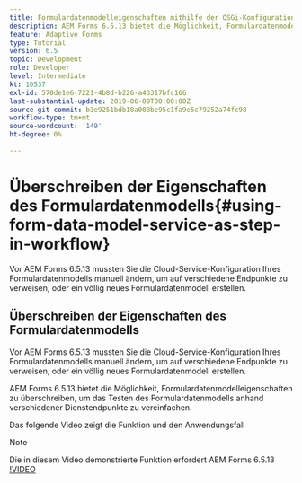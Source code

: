 ```yaml
---
title: Formulardatenmodelleigenschaften mithilfe der OSGi-Konfiguration überschreiben
description: AEM Forms 6.5.13 bietet die Möglichkeit, Formulardatenmodelleigenschaften zu überschreiben, um das Testen eines Formulardatenmodells mit verschiedenen Endpunkten zu vereinfachen.
feature: Adaptive Forms
type: Tutorial
version: 6.5
topic: Development
role: Developer
level: Intermediate
kt: 10537
exl-id: 570de1e6-7221-4b8d-b226-a43317bfc166
last-substantial-update: 2019-06-09T00:00:00Z
source-git-commit: b3e9251bdb18a008be95c1fa9e5c79252a74fc98
workflow-type: tm+mt
source-wordcount: '149'
ht-degree: 0%

---
```


# Überschreiben der Eigenschaften des Formulardatenmodells{#using-form-data-model-service-as-step-in-workflow}

Vor AEM Forms 6.5.13 mussten Sie die Cloud-Service-Konfiguration Ihres Formulardatenmodells manuell ändern, um auf verschiedene Endpunkte zu verweisen, oder ein völlig neues Formulardatenmodell erstellen.

## Überschreiben der Eigenschaften des Formulardatenmodells

Vor AEM Forms 6.5.13 mussten Sie die Cloud-Service-Konfiguration Ihres Formulardatenmodells manuell ändern, um auf verschiedene Endpunkte zu verweisen, oder ein völlig neues Formulardatenmodell erstellen.

AEM Forms 6.5.13 bietet die Möglichkeit, Formulardatenmodelleigenschaften zu überschreiben, um das Testen des Formulardatenmodells anhand verschiedener Dienstendpunkte zu vereinfachen.

Das folgende Video zeigt die Funktion und den Anwendungsfall

>[!NOTE]
>Die in diesem Video demonstrierte Funktion erfordert AEM Forms 6.5.13
>[!VIDEO](https://video.tv.adobe.com/v/343762?quality=12&learn=on)
